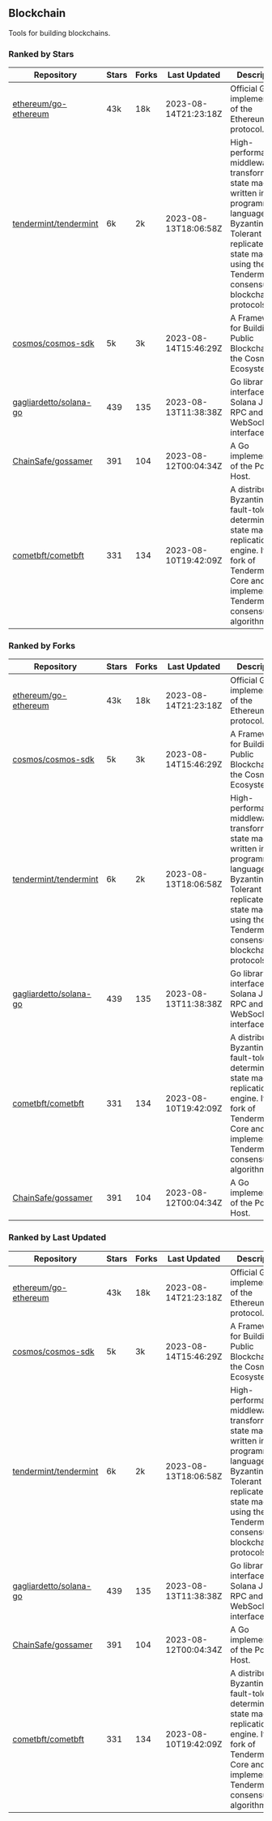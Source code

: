 ## Blockchain

Tools for building blockchains.

### Ranked by Stars

| Repository | Stars | Forks | Last Updated | Description | 
|------------|-------|-------|--------------|-------------|
| [ethereum/go-ethereum](https://github.com/ethereum/go-ethereum) | 43k | 18k | 2023-08-14T21:23:18Z |  Official Go implementation of the Ethereum protocol. |
| [tendermint/tendermint](https://github.com/tendermint/tendermint) | 6k | 2k | 2023-08-13T18:06:58Z |  High-performance middleware for transforming a state machine written in any programming language into a Byzantine Fault Tolerant replicated state machine using the Tendermint consensus and blockchain protocols. |
| [cosmos/cosmos-sdk](https://github.com/cosmos/cosmos-sdk) | 5k | 3k | 2023-08-14T15:46:29Z |  A Framework for Building Public Blockchains in the Cosmos Ecosystem. |
| [gagliardetto/solana-go](https://github.com/gagliardetto/solana-go) | 439 | 135 | 2023-08-13T11:38:38Z |  Go library to interface with Solana JSON RPC and WebSocket interfaces. |
| [ChainSafe/gossamer](https://github.com/ChainSafe/gossamer) | 391 | 104 | 2023-08-12T00:04:34Z |  A Go implementation of the Polkadot Host. |
| [cometbft/cometbft](https://github.com/cometbft/cometbft) | 331 | 134 | 2023-08-10T19:42:09Z |  A distributed, Byzantine fault-tolerant, deterministic state machine replication engine. It is a fork of Tendermint Core and implements the Tendermint consensus algorithm. |

### Ranked by Forks

| Repository | Stars | Forks | Last Updated | Description | 
|------------|-------|-------|--------------|-------------|
| [ethereum/go-ethereum](https://github.com/ethereum/go-ethereum) | 43k | 18k | 2023-08-14T21:23:18Z |  Official Go implementation of the Ethereum protocol. |
| [cosmos/cosmos-sdk](https://github.com/cosmos/cosmos-sdk) | 5k | 3k | 2023-08-14T15:46:29Z |  A Framework for Building Public Blockchains in the Cosmos Ecosystem. |
| [tendermint/tendermint](https://github.com/tendermint/tendermint) | 6k | 2k | 2023-08-13T18:06:58Z |  High-performance middleware for transforming a state machine written in any programming language into a Byzantine Fault Tolerant replicated state machine using the Tendermint consensus and blockchain protocols. |
| [gagliardetto/solana-go](https://github.com/gagliardetto/solana-go) | 439 | 135 | 2023-08-13T11:38:38Z |  Go library to interface with Solana JSON RPC and WebSocket interfaces. |
| [cometbft/cometbft](https://github.com/cometbft/cometbft) | 331 | 134 | 2023-08-10T19:42:09Z |  A distributed, Byzantine fault-tolerant, deterministic state machine replication engine. It is a fork of Tendermint Core and implements the Tendermint consensus algorithm. |
| [ChainSafe/gossamer](https://github.com/ChainSafe/gossamer) | 391 | 104 | 2023-08-12T00:04:34Z |  A Go implementation of the Polkadot Host. |

### Ranked by Last Updated

| Repository | Stars | Forks | Last Updated | Description | 
|------------|-------|-------|--------------|-------------|
| [ethereum/go-ethereum](https://github.com/ethereum/go-ethereum) | 43k | 18k | 2023-08-14T21:23:18Z |  Official Go implementation of the Ethereum protocol. |
| [cosmos/cosmos-sdk](https://github.com/cosmos/cosmos-sdk) | 5k | 3k | 2023-08-14T15:46:29Z |  A Framework for Building Public Blockchains in the Cosmos Ecosystem. |
| [tendermint/tendermint](https://github.com/tendermint/tendermint) | 6k | 2k | 2023-08-13T18:06:58Z |  High-performance middleware for transforming a state machine written in any programming language into a Byzantine Fault Tolerant replicated state machine using the Tendermint consensus and blockchain protocols. |
| [gagliardetto/solana-go](https://github.com/gagliardetto/solana-go) | 439 | 135 | 2023-08-13T11:38:38Z |  Go library to interface with Solana JSON RPC and WebSocket interfaces. |
| [ChainSafe/gossamer](https://github.com/ChainSafe/gossamer) | 391 | 104 | 2023-08-12T00:04:34Z |  A Go implementation of the Polkadot Host. |
| [cometbft/cometbft](https://github.com/cometbft/cometbft) | 331 | 134 | 2023-08-10T19:42:09Z |  A distributed, Byzantine fault-tolerant, deterministic state machine replication engine. It is a fork of Tendermint Core and implements the Tendermint consensus algorithm. |

